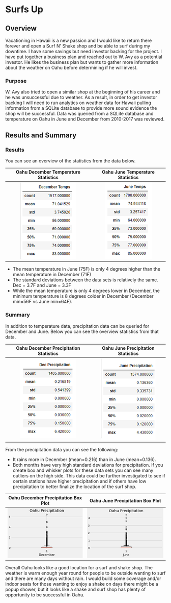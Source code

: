 # Surfs Up 
## Overview
Vacationing in Hawaii is a new passion and I would like to return there forever and open a Surf N' Shake shop and be able to surf during my downtime.  I have some savings but need investor backing for the project.  I have put together a business plan and reached out to W. Avy as a potential investor.  He likes the business plan but wants to gather more information about the weather on Oahu before determining if he will invest. 

### Purpose
W. Avy also tried to open a similar shop at the beginning of his career and he was unsuccessful due to weather.  As a result, in order to get investor backing I will need to run analytics on weather data for Hawaii pulling information from a SQLite database to provide more sound evidence the shop will be successful.  Data was queried from a SQLite database and temperature on Oahu in June and December from 2010-2017 was reviewed.  

## Results and Summary
### Results
You can see an overview of the statistics from the data below.  

Oahu December Temperature Statistics       |  Oahu June Temperature Statistics
:--------------------------------------------------:|:----------------------------------------------------------:
![](https://github.com/lauras521/surfs_up/blob/25c9e695719b01dc9939f53e476cf48c6b6d179e/Resources/Dec_Temp_Describe.PNG)  |  ![](https://github.com/lauras521/surfs_up/blob/25c9e695719b01dc9939f53e476cf48c6b6d179e/Resources/June_Temp_Describe.PNG)

* The mean temperature in June (75F) is only 4 degrees higher than the mean temperature in December (71F)
* The standard deviations between the data sets is relatively the same.  Dec = 3.7F and June = 3.3F
* While the mean temperature is only 4 degrees lower in December, the minimum temperature is 8 degrees colder in December (December min=56F vs June min=64F).

### Summary
In addition to temperature data, precipitation data can be queried for December and June.  Below you can see the overview statistics from that data.

Oahu December Precipitation Statistics       |  Oahu June Precipitation Statistics
:--------------------------------------------------:|:----------------------------------------------------------:
![](https://github.com/lauras521/surfs_up/blob/25c9e695719b01dc9939f53e476cf48c6b6d179e/Resources/Dec_Prcp_Describe.PNG)  |  ![](https://github.com/lauras521/surfs_up/blob/25c9e695719b01dc9939f53e476cf48c6b6d179e/Resources/June_Prcp_Describe.PNG)

From the precipitation data you can see the following:
* It rains more in December (mean=0.216) than in June (mean=0.136).
* Both months have very high standard deviations for precipitation.  If you create box and whisker plots for these data sets you can see many outliers on the high side.  This data could be further investigated to see if certain stations have higher precipitation and if others have low precipitation to better finalize the location of the surf shop.  


Oahu December Precipitation Box Plot       |  Oahu June Precipitation Box Plot
:--------------------------------------------------:|:----------------------------------------------------------:
![](https://github.com/lauras521/surfs_up/blob/a1c151b112f0e697cc172a6e4adf399c27b1887f/Resources/Dec_Prcp_Box.PNG)  |  ![](https://github.com/lauras521/surfs_up/blob/a1c151b112f0e697cc172a6e4adf399c27b1887f/Resources/Jun_Prcp_Box.PNG)

Overall Oahu looks like a good location for a surf and shake shop.  The weather is warm enough year round for people to be outside wanting to surf and there are many days without rain.  I would build some coverage and/or indoor seats for those wanting to enjoy a shake on days there might be a popup shower, but it looks like a shake and surf shop has plenty of opportunity to be successful in Oahu.  
